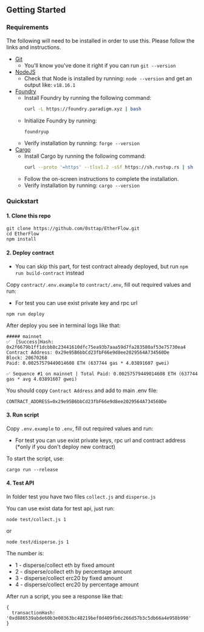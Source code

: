 ## Getting Started

### Requirements

The following will need to be installed in order to use this. Please follow the links and instructions.

-   [Git](https://git-scm.com/book/en/v2/Getting-Started-Installing-Git)  
    -   You'll know you've done it right if you can run `git --version`
-   [NodeJS](https://nodejs.org/en/download/package-manager)
    -   Check that Node is installed by running: `node --version` and get an output like: `v18.16.1`
-   [Foundry](https://book.getfoundry.sh/getting-started/installation.html)
    -   Install Foundry by running the following command:
        ```sh
        curl -L https://foundry.paradigm.xyz | bash
        ```
    -   Initialize Foundry by running:
        ```sh
        foundryup
        ```
    -   Verify installation by running: `forge --version`
-   [Cargo](https://doc.rust-lang.org/cargo/getting-started/installation.html)
    -   Install Cargo by running the following command:
        ```sh
        curl --proto '=https' --tlsv1.2 -sSf https://sh.rustup.rs | sh
        ```
    -   Follow the on-screen instructions to complete the installation.
    -   Verify installation by running: `cargo --version`
### Quickstart

#### 1. Clone this repo

```shell
git clone https://github.com/0sttap/EtherFlow.git
cd EtherFlow
npm install
```

#### 2. Deploy contract
* You can skip this part, for test contract already deployed, but run `npm run build-contract` instead

Copy `contract/.env.example` to `contract/.env`, fill out required values and run:
 - For test you can use exist private key and rpc url

```shell
npm run deploy
```

After deploy you see in terminal logs like that:

```
##### mainnet
✅  [Success]Hash: 0x2f6679b1ff1dcbb8c23441610dfc75ea93b7aaa59d7fa283580af53e75730ea4
Contract Address: 0x29e95B6bbCd23fbF66e9d8ee2029564A734560De
Block: 20670268
Paid: 0.00257579449014608 ETH (637744 gas * 4.03891607 gwei)

✅ Sequence #1 on mainnet | Total Paid: 0.00257579449014608 ETH (637744 gas * avg 4.03891607 gwei)
```

You should copy `Contract Address` and add to main .env file:
```
CONTRACT_ADDRESS=0x29e95B6bbCd23fbF66e9d8ee2029564A734560De
```

#### 3. Run script

Copy `.env.example` to `.env`, fill out required values and run:
 - For test you can use exist private keys, rpc url and contract address (*only if you don't deploy new contract)

To start the script, use:

```shell
cargo run --release
```

#### 4. Test API

In folder test you have two files `collect.js` and `disperse.js`

You can use exist data for test api, just run:

```shell
node test/collect.js 1
```
or

```shell
node test/disperse.js 1
```

The number is:
* 1 - disperse/collect eth by fixed amount
* 2 - disperse/collect eth by percentage amount
* 3 - disperse/collect erc20 by fixed amount
* 4 - disperse/collect erc20 by percentage amount

After run a script, you see a response like that:
```
{
  transactionHash: '0xd886539abde60b3e00363bc48219bef0d409fb6c266d57b3c5db66a4e958b990'
}
```
